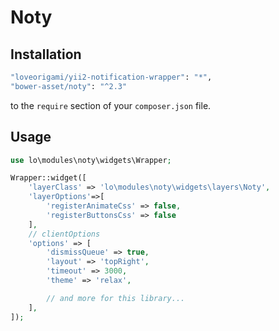 # Noty

Installation
--------

```bash
"loveorigami/yii2-notification-wrapper": "*",
"bower-asset/noty": "^2.3"
```

to the ```require``` section of your `composer.json` file.


Usage
-----

```php
use lo\modules\noty\widgets\Wrapper;

Wrapper::widget([
    'layerClass' => 'lo\modules\noty\widgets\layers\Noty',
    'layerOptions'=>[
        'registerAnimateCss' => false,
        'registerButtonsCss' => false
    ],
    // clientOptions
    'options' => [
        'dismissQueue' => true,
        'layout' => 'topRight',
        'timeout' => 3000,
        'theme' => 'relax',

        // and more for this library...
    ],
]);

```

